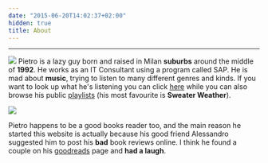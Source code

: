 ```yaml
---
date: "2015-06-20T14:02:37+02:00"
hidden: true
title: About
---
```

***
![](/img/beard.jpg)
Pietro is a lazy guy born and raised in Milan **suburbs** around the middle of **1992**. He works as an IT Consultant using a program called SAP. He is mad about **music**, trying to listen to many different genres and kinds. If you want to look up what he's listening you can click [here](https://www.last.fm/it/user/dede_dashboard) while you can also browse his public [playlists](https://open.spotify.com/user/11121920430?si=8YCy-h7WTtKnjMJF-KqaeA) (his most favourite is **Sweater Weather**).

![](/img/vans.jpg)

Pietro happens to be a good books reader too, and the main reason he started this website is actually because his good friend Alessandro suggested him to post his **bad** book reviews online. I think he found a couple on his [goodreads](https://www.goodreads.com/user/show/64823832-pietro) page and **had a laugh**.

